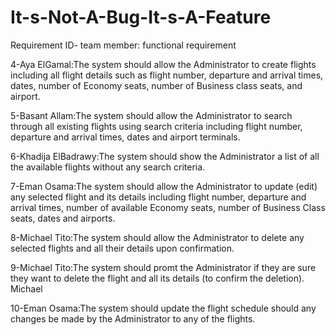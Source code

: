 # It-s-Not-A-Bug-It-s-A-Feature

Requirement ID- team member: functional requirement

4-Aya ElGamal:The system should allow the Administrator to create flights including all flight details such as flight number, departure and arrival times, dates, number of Economy seats, number of Business class seats, and airport.

5-Basant Allam:The system should allow the Administrator  to search through all existing flights using search criteria including flight number, departure and arrival times, dates and airport terminals.

6-Khadija ElBadrawy:The system should show the Administrator a list of all the available flights without any search criteria.

7-Eman Osama:The system should allow the Administrator to update (edit) any selected flight and its details including flight number, departure and arrival times, number of available Economy seats, number of Business Class seats, dates and airports.

8-Michael Tito:The system should allow the Administrator to delete any selected flights and all their details upon confirmation.

9-Michael Tito:The system should promt the Administrator if they are sure they want to delete the flight and all its details (to confirm the deletion).	Michael

10-Eman Osama:The system should update the flight schedule should any changes be made by the Administrator to any of the flights.
